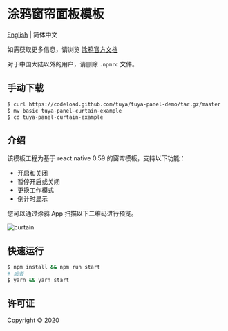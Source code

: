 # 涂鸦窗帘面板模板

[English](./README.md) | 简体中文

如需获取更多信息，请浏览 [涂鸦官方文档](https://docs.tuya.com)

对于中国大陆以外的用户，请删除 `.npmrc` 文件。

## 手动下载

```bash
$ curl https://codeload.github.com/tuya/tuya-panel-demo/tar.gz/master | tar -xz --strip=2 tuya-panel-demo-master/examples/curtain
$ mv basic tuya-panel-curtain-example
$ cd tuya-panel-curtain-example
```

## 介绍

该模板工程为基于 react native 0.59 的窗帘模板，支持以下功能：  
- 开启和关闭  
- 暂停开启或关闭  
- 更换工作模式
- 倒计时显示

您可以通过涂鸦 App 扫描以下二维码进行预览。

![curtain](https://images.tuyacn.com/rms-static/66b917b0-b9ef-11ea-96f0-cda03b175b6c-1593424845995.png?tyName&#x3D;curtain.png)

## 快速运行

```bash
$ npm install && npm run start
# 或者
$ yarn && yarn start
```

## 许可证

Copyright © 2020
